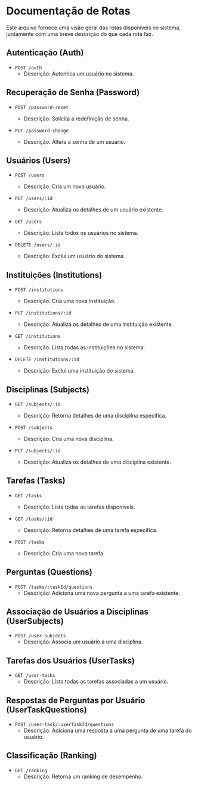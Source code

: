 # Documentação de Rotas

Este arquivo fornece uma visão geral das rotas disponíveis no sistema, juntamente com uma breve descrição do que cada rota faz.

## Autenticação (Auth)

- `POST /auth`
  - Descrição: Autentica um usuário no sistema.

## Recuperação de Senha (Password)

- `POST /password-reset`
  - Descrição: Solicita a redefinição de senha.
  
- `PUT /password-change`
  - Descrição: Altera a senha de um usuário.

## Usuários (Users)

- `POST /users`
  - Descrição: Cria um novo usuário.
  
- `PUT /users/:id`
  - Descrição: Atualiza os detalhes de um usuário existente.
  
- `GET /users`
  - Descrição: Lista todos os usuários no sistema.
  
- `DELETE /users/:id`
  - Descrição: Exclui um usuário do sistema.

## Instituições (Institutions)

- `POST /institutions`
  - Descrição: Cria uma nova instituição.
  
- `PUT /institutions/:id`
  - Descrição: Atualiza os detalhes de uma instituição existente.
  
- `GET /institutions`
  - Descrição: Lista todas as instituições no sistema.
  
- `DELETE /institutions/:id`
  - Descrição: Exclui uma instituição do sistema.

## Disciplinas (Subjects)

- `GET /subjects/:id`
  - Descrição: Retorna detalhes de uma disciplina específica.
  
- `POST /subjects`
  - Descrição: Cria uma nova disciplina.
  
- `PUT /subjects/:id`
  - Descrição: Atualiza os detalhes de uma disciplina existente.

## Tarefas (Tasks)

- `GET /tasks`
  - Descrição: Lista todas as tarefas disponíveis.
  
- `GET /tasks/:id`
  - Descrição: Retorna detalhes de uma tarefa específica.
  
- `POST /tasks`
  - Descrição: Cria uma nova tarefa.

## Perguntas (Questions)

- `POST /tasks/:taskId/questions`
  - Descrição: Adiciona uma nova pergunta a uma tarefa existente.

## Associação de Usuários a Disciplinas (UserSubjects)

- `POST /user-subjects`
  - Descrição: Associa um usuário a uma disciplina.

## Tarefas dos Usuários (UserTasks)

- `GET /user-tasks`
  - Descrição: Lista todas as tarefas associadas a um usuário.

## Respostas de Perguntas por Usuário (UserTaskQuestions)

- `POST /user-task/:userTaskId/questions`
  - Descrição: Adiciona uma resposta a uma pergunta de uma tarefa do usuário.

## Classificação (Ranking)

- `GET /ranking`
  - Descrição: Retorna um ranking de desempenho.